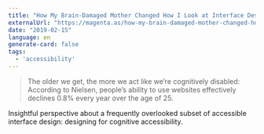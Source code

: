 ```yaml
---
title: "How My Brain-Damaged Mother Changed How I Look at Interface Design"
externalUrl: "https://magenta.as/how-my-brain-damaged-mother-changed-how-i-look-at-interface-design-9d2a06f042a1"
date: "2019-02-15"
language: en
generate-card: false
tags:
  - 'accessibility'
---
```


> The older we get, the more we act like we’re cognitively disabled: According to Nielsen, people’s ability to use websites effectively declines 0.8% every year over the age of 25.

Insightful perspective about a frequently overlooked subset of accessible interface design: designing for cognitive accessibility.
